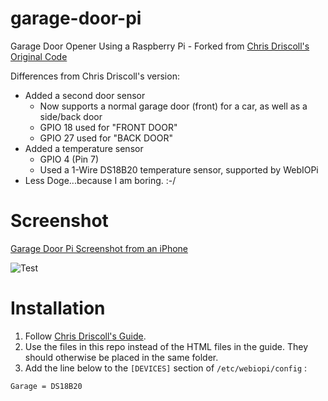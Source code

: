 # garage-door-pi
Garage Door Opener Using a Raspberry Pi - Forked from [Chris Driscoll's Original Code](http://www.driscocity.com/idiots-guide-to-a-raspberry-pi-garage-door-opener/)

Differences from Chris Driscoll's version:
* Added a second door sensor
  * Now supports a normal garage door (front) for a car, as well as a side/back door
  * GPIO 18 used for "FRONT DOOR"
  * GPIO 27 used for "BACK DOOR"
* Added a temperature sensor
  * GPIO 4 (Pin 7)
  * Used a 1-Wire DS18B20 temperature sensor, supported by WebIOPi
* Less Doge...because I am boring. :-/

# Screenshot
[Garage Door Pi Screenshot from an iPhone](http://www.techsneeze.com/wp-content/uploads/2016/03/garage-door-pi_screenshot1.png)

![Test](http://www.techsneeze.com/wp-content/uploads/2016/03/garage-door-pi_screenshot1-169x300.png)

# Installation

1. Follow [Chris Driscoll's Guide](http://www.driscocity.com/idiots-guide-to-a-raspberry-pi-garage-door-opener/).
2. Use the files in this repo instead of the HTML files in the guide.  They should otherwise be placed in the same folder. 
3. Add the line below to the `[DEVICES]` section of  `/etc/webiopi/config` : 
```
Garage = DS18B20
```

